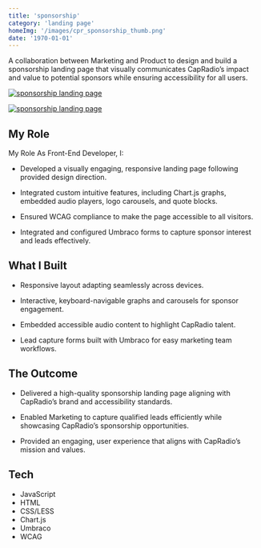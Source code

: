 ```yaml
---
title: 'sponsorship'
category: 'landing page'
homeImg: '/images/cpr_sponsorship_thumb.png'
date: '1970-01-01'
---
```


 A collaboration between Marketing and Product to design and build a sponsorship landing page that visually communicates CapRadio’s impact and value to potential sponsors while ensuring accessibility for all users.

[![sponsorship landing page](/images/cpr_sponsorship.png "sponsorship landing page")](https://www.capradio.org/support/corporate-sponsorship/)

<!-- Mob img intrinsic size 370x663 for proper placement & scaling -->
[![sponsorship landing page](/images/cpr_mob_quote.png "sponsorship landing page")](https://www.capradio.org/support/corporate-sponsorship/)

## My Role
My Role
As Front-End Developer, I:

- Developed a visually engaging, responsive landing page following provided design direction.

- Integrated custom intuitive features, including Chart.js graphs, embedded audio players, logo carousels, and quote blocks.

- Ensured WCAG compliance to make the page accessible to all visitors.

- Integrated and configured Umbraco forms to capture sponsor interest and leads effectively.

## What I Built
- Responsive layout adapting seamlessly across devices.

- Interactive, keyboard-navigable graphs and carousels for sponsor engagement.

- Embedded accessible audio content to highlight CapRadio talent.

- Lead capture forms built with Umbraco for easy marketing team workflows.

## The Outcome
- Delivered a high-quality sponsorship landing page aligning with CapRadio’s brand and accessibility standards.

- Enabled Marketing to capture qualified leads efficiently while showcasing CapRadio’s sponsorship opportunities.

- Provided an engaging, user experience that aligns with CapRadio’s mission and values.

## Tech
- JavaScript
- HTML
- CSS/LESS
- Chart.js
- Umbraco
- WCAG